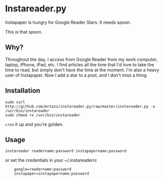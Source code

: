 Instareader.py
======

Instapaper is hungry for Google Reader Stars. It needs spoon.

This is that spoon.

Why?
----
Throughout the day, I access from Google Reader from my work computer, laptop, iPhone, iPad, etc. I find articles all the time that I'd love to take the time to read, but simply don't have the time at the moment. I'm also a heavy user of Instapaper. Now I add a star to a post, and I don't miss a thing.

Installation
------------

	sudo curl http://github.com/mrtazz/instareader.py/raw/master/instareader.py -o /usr/bin/instareader
	sudo chmod +x /usr/bin/instareader

`cron` it up and you're golden.


Usage
------

	instareader readername:password instapapername:password

or set the credentials in your ~/.instareaderrc

        google=readername:password
        instapaper=instapapername:password

